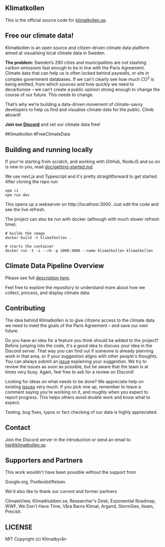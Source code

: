 ## Klimatkollen

This is the official source code for [klimatkollen.se](https://klimatkollen.se).

## Free our climate data!

Klimatkollen is an open source and citizen-driven climate data platform aimed at visualising local climate data in Sweden.

<b>The problem:</b> Sweden’s 290 cities and municipalities are not slashing carbon emissions fast enough to be in line with the Paris Agreement. Climate data that can help us is often locked behind paywalls, or sits in complex government databases. If we can’t clearly see how much CO<sup>2</sup> is being emitted, from which sources and how quickly we need to decarbonise – we can’t create a public opinion strong enough to change the course of our future. This needs to change.

That’s why we’re building a data-driven movement of climate-savvy developers to help us find and visualise climate data for the public. Climb aboard! 

<b>Join our [Discord](https://discord.gg/N5P64QPQ6v)</b> and set our climate data free! 

#Klimatkollen #FreeClimateData

## Building and running locally

If your're starting from scratch, and working with GitHub, NodeJS and so on is new to you, read [doc/getting-started.md](doc/getting-started.md). 

We use next.js and Typescript and it's pretty straightforward to get started. After cloning the repo run:

    npm ci
    npm run dev

This opens up a webserver on http://localhost:3000. Just edit the code and see the live refresh.

The project can also be run with docker (although with much slower refresh time):

    # builds the image
    docker build -t klimatkollen .

    # starts the container
    docker run -t -i --rm -p 3000:3000 --name klimatkollen klimatkollen

## Climate Data Pipeline Overview

Please see full [description here](data/README.md).

Feel free to explore the repository to understand more about how we collect, process, and display climate data.

## Contributing

The idea behind Klimatkollen is to give citizens access to the climate data we need to meet the goals of the Paris Agreement – and save our own future.

Do you have an idea for a feature you think should be added to the project? Before jumping into the code, it's a good idea to discuss your idea in the Discord server. That way you can find out if someone is already planning work in that area, or if your suggestion aligns with other people's thoughts. You can always submit an [issue](https://github.com/Klimatbyran/klimatkollen/issues) explaining your suggestion. We try to review the issues as soon as possible, but be aware that the team is at times very busy. Again, feel free to ask for a review on Discord!

Looking for ideas on what needs to be done? We appreciate help on existing [issues](https://github.com/Klimatbyran/klimatkollen/issues) very much. If you pick one up, remember to leave a comment saying you're working on it, and roughly when you expect to report progress. This helps others avoid double work and know what to expect.

Testing, bug fixes, typos or fact checking of our data is highly appreciated.

## Contact

Join the Discord server in the introduction or send an email to [hej@klimatkollen.se](mailto:hej@klimatkollen.se).

## Supporters and Partners

This work wouldn't have been possible without the support from

Google.org, Postkodstiftelsen.

We'd also like to thank our current and former partners

ClimateView, Klimatklubben.se, Researcher's Desk, Exponential Roadmap, WWF, We Don't Have Time, Våra Barns Klimat, Argand, StormGeo, Iteam, Precisit.

## LICENSE

MIT Copyright (c) Klimatbyrån
